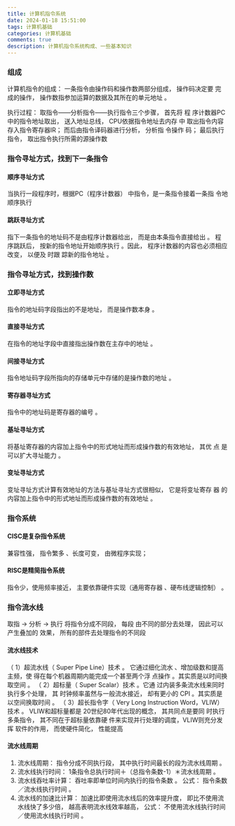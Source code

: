 ```yaml
---
title: 计算机指令系统
date: 2024-01-18 15:51:00
tags: 计算机基础
categories: 计算机基础
comments: true
description: 计算机指令系统构成、一些基本知识
---
```


### 组成
计算机指令的组成： 一条指令由操作码和操作数两部分组成， 操作码决定要
完 成的操作， 操作数指参加运算的数据及其所在的单元地址 。

执行过程：
取指令——分析指令——执行指令三个步骤， 首先将
程 序计数器PC中的指令地址取出， 送入地址总线， CPU依据指令地址去内存
中 取出指令内容存入指令寄存器IR； 而后由指令译码器进行分析， 分析指
令操作 码； 最后执行指令， 取出指令执行所需的源操作数

### 指令寻址方式，找到下一条指令
#### 顺序寻址方式
当执行一段程序时，根据PC（程序计数器） 中指令，是一条指令接着一条指 令地顺序执行
#### 跳跃寻址方式
指下一条指令的地址码不是由程序计数器给出， 而是由本条指令直接给出 。
程 序跳跃后， 按新的指令地址开始顺序执行 。因此， 程序计数器的内容也必须相应改变， 以便及
时跟 踪新的指令地址 。

### 指令寻址方式，找到操作数
#### 立即寻址方式
指令的地址码字段指出的不是地址， 而是操作数本身 。
#### 直接寻址方式
在指令的地址字段中直接指出操作数在主存中的地址 。
#### 间接寻址方式
指令地址码字段所指向的存储单元中存储的是操作数的地址 。
#### 寄存器寻址方式
指令中的地址码是寄存器的编号 。
#### 基址寻址方式
 将基址寄存器的内容加上指令中的形式地址而形成操作数的有效地址， 其优
点 是可以扩大寻址能力 。
#### 变址寻址方式
变址寻址方式计算有效地址的方法与基址寻址方式很相似， 它是将变址寄存
器 的内容加上指令中的形式地址而形成操作数的有效地址 。

### 指令系统
#### CISC是复杂指令系统
兼容性强， 指令繁多 、长度可变， 由微程序实现；
#### RISC是精简指令系统
指令少，使用频率接近， 主要依靠硬件实现（通用寄存器 、硬布线逻辑控制） 。

### 指令流水线
取指 -> 分析 -> 执行
将指令分成不同段， 每段 由不同的部分去处理， 因此可以产生叠加的 效果， 所有的部件去处理指令的不同段
#### 流水线技术
（ 1）超流水线（ Super Pipe Line）技术 。 它通过细化流水 、增加级数和提高主频，使 得在每个机器周期内能完成一个甚至两个浮 点操作 。其实质是以时间换取空间 。
（ 2）超标量（ Super Scalar）技术 。它通 过内装多条流水线来同时执行多个处理， 其 时钟频率虽然与一般流水接近， 却有更小的 CPI 。其实质是以空间换取时间 。
（ 3）超长指令字（ Very Long Instruction
Word，VLIW）技术 。 VLIW和超标量都是 20世纪80年代出现的概念， 其共同点是要同 时执行多条指令， 其不同在于超标量依靠硬 件来实现并行处理的调度，VLIW则充分发挥 软件的作用， 而使硬件简化， 性能提高

#### 流水线周期

1. 流水线周期： 指令分成不同执行段， 其中执行时间最长的段为流水线周期 。
2. 流水线执行时间： 1条指令总执行时间＋（总指令条数-1）＊流水线周期 。
3. 流水线吞吐率计算： 吞吐率即单位时间内执行的指令条数 。
公式： 指令条数／流水线执行时间 。
4. 流水线的加速比计算： 加速比即使用流水线后的效率提升度， 即比不使用流水线快了多少倍， 越高表明流水线效率越高，
公式： 不使用流水线执行时间／使用流水线执行时间 。